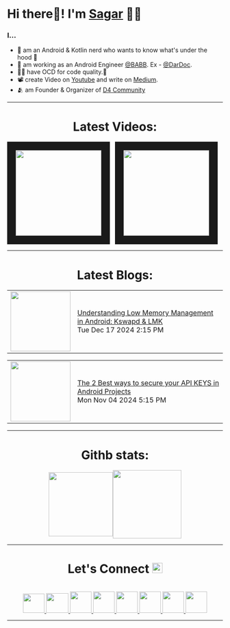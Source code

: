 <!-- intro hello world -->
# Hi there👋! I'm [Sagar](https://github.com/Sagar0-0) 🙋‍♂️

### I...
- 👦 am an Android & Kotlin nerd who wants to know what's under the hood 🔨
- 💼 am working as an Android Engineer [@BABB](https://getbabb.com/). Ex - [@DarDoc](https://www.dardoc.com/).
- 👨‍💻 have OCD for code quality.🤯
- 📽️ create Video on [Youtube](https://www.youtube.com/@imSagarMalhotra) and write on [Medium](https://sagar0-0.medium.com/).
- 🫂 am Founder & Organizer of [D4 Community](https://in.linkedin.com/company/d4community)

<hr>

<!-- youtube section -->
<h1 align="center">
Latest Videos:
</h1>
<div align = "center">
<!-- YOUTUBE:START --><a href="https://www.youtube.com/watch?v=0lklWgZJkMQ" target="_blank"><img src="https://i.ytimg.com/vi/0lklWgZJkMQ/mqdefault.jpg" height="200px" border="20"></a>&nbsp &nbsp<a href="https://www.youtube.com/watch?v=g7Bibz-7l7w" target="_blank"><img src="https://i.ytimg.com/vi/g7Bibz-7l7w/mqdefault.jpg" height="200px" border="20"></a>&nbsp &nbsp<!-- YOUTUBE:END -->
</div>


<hr>


<h1 align="center">
Latest Blogs:
</h1>

<!-- BLOG-POST-LIST:START --><table><tr><td><a href="https://sagar0-0.hashnode.dev/understanding-low-memory-management-in-android-kswapd-lmk"><img width="140px" src=""></a></td>
<td><a href="https://sagar0-0.hashnode.dev/understanding-low-memory-management-in-android-kswapd-lmk">Understanding Low Memory Management in Android: Kswapd &amp; LMK</a><br/>Tue Dec 17 2024 2:15 PM</td></tr></table>
<table><tr><td><a href="https://sagar0-0.hashnode.dev/the-2-best-ways-to-secure-your-api-keys-in-android-projects"><img width="140px" src=""></a></td>
<td><a href="https://sagar0-0.hashnode.dev/the-2-best-ways-to-secure-your-api-keys-in-android-projects">The 2 Best ways to secure your API KEYS in Android Projects</a><br/>Mon Nov 04 2024 5:15 PM</td></tr></table>
<!-- BLOG-POST-LIST:END -->
  
<hr>


<h1 align="center">
Githb stats:
</h1>
<div align = "center">
<img align="center" height="150px" src="https://github-readme-streak-stats.herokuapp.com/?user=Sagar0-0&theme=dark&hide_border=true"><img align="center" height="160px" src="https://github-readme-stats.vercel.app/api?username=Sagar0-0&show_icons=true&hide_border=true&title_color=94b4a4&amp&icon_color=FFFFFF&amp&text_color=FFFFFF&amp&bg_color=000000&count_private=true&include_all_commits=true">
</div>

<hr>

<!-- connect section -->
<h1 align="center">
Let's Connect <img src="GIF/Handshake.gif" width="24px">
</h1>
<div align="center">
<p align="center">
  <br>
  <a href="https://www.youtube.com/@imSagarMalhotra" target="_blank">
    <code><img  height="45" width="50" src="https://brandslogos.com/wp-content/uploads/images/large/youtube-icon-logo.png"></code>
  </a>
  <a href="mailto:sagar.0dev@gmail.com" target="_blank">
    <code><img height="46" width="52" src="https://logos-world.net/wp-content/uploads/2020/11/Gmail-Logo.png"></code>
  </a>
  <a href="https://x.com/imSagarMalhotra" target="_blank">
    <code><img height="50" width="50" src="https://www.freepnglogos.com/uploads/twitter-logo-png/twitter-logo-vector-png-clipart-1.png"></code>
  </a>
  <a href="https://www.linkedin.com/in/sagar0-0malhotra/" target="_blank">
    <code><img height="50" width="50" src="https://cdn-icons-png.flaticon.com/512/174/174857.png"></code>
  </a>
  <a href="https://sagar0-0.medium.com/" target="_blank">
    <code><img height="50" width="50" src="https://cdn1.iconfinder.com/data/icons/social-media-circle-7/512/Circled_Medium_svg5-512.png"></code>
  </a>
  <a href="https://www.instagram.com/theandroidwala/" target="_blank">
    <code><img height="50" width="50" src="http://assets.stickpng.com/images/580b57fcd9996e24bc43c521.png"></code>
  </a>
  <a href="https://sagar0-0.hashnode.dev/" target="_blank">
    <code><img height="50" width="50" src="https://cdn.hashnode.com/res/hashnode/image/upload/v1611902473383/CDyAuTy75.png?auto=compress"></code>
  </a>
  <a href="https://discordapp.com/users/sagar0_0#2945" target="_blank">
    <code><img height="50" width="50" src="https://www.freepnglogos.com/uploads/discord-logo-png/discord-logo-logodownload-download-logotipos-1.png"></code>
  </a>
</p>
</div>

<hr>
